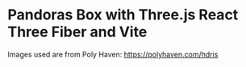 # Pandoras Box with Three.js React Three Fiber and Vite

Images used are from Poly Haven: https://polyhaven.com/hdris
